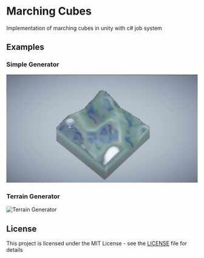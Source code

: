 # Marching Cubes

Implementation of marching cubes in unity with c# job system

## Examples

### Simple Generator

![Simple Generator](./images/simple_generator.webp)

### Terrain Generator

![Terrain Generator](./images/terrain_generator.webp)

## License

This project is licensed under the MIT License - see the [LICENSE](LICENSE) file for details